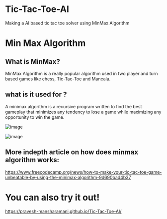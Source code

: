 # Tic-Tac-Toe-AI
Making a AI based tic tac toe solver using MinMax Algorithm 

# Min Max Algorithm 

## What is MinMax?
MinMax Algorithm is a really popular algorithm used in two player and turn based games like chess, Tic-Tac-Toe and Mancala. 

## what is it used for ? 
A minimax algorithm is a recursive program written to find the best gameplay that minimizes any tendency to lose a game while maximizing any opportunity to win the game. 

![image](https://user-images.githubusercontent.com/97941488/218936945-9796bea3-110f-4c69-bbcf-8bf40bd91aab.png)

![image](https://user-images.githubusercontent.com/97941488/218937146-f0e7d034-2316-4aa2-9269-b2d89495fec6.png)

## More indepth article on how does minmax algorithm works:
https://www.freecodecamp.org/news/how-to-make-your-tic-tac-toe-game-unbeatable-by-using-the-minimax-algorithm-9d690bad4b37

# You can also try it out! 
https://pravesh-mansharamani.github.io/Tic-Tac-Toe-AI/





